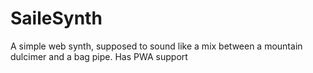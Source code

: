 # SaileSynth
A simple web synth, supposed to sound like a mix between a mountain dulcimer and a bag pipe. Has PWA support 
